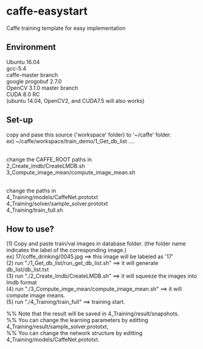 caffe-easystart
================
Caffe training template for easy implementation

Environment
-----------
Ubuntu 16.04 <br />
gcc-5.4 <br />
caffe-master branch <br />
google progobuf 2.7.0 <br />
OpenCV 3.1.0 master branch <br />
CUDA 8.0 RC <br />
(ubuntu 14.04, OpenCV2, and CUDA7.5 will also works)

Set-up
------
copy and pase this source ('workspace' folder) to '~/caffe' folder. <br />
ex) ~/caffe/workspace/train_demo/1_Get_db_list .... <br /> <br />

change the CAFFE_ROOT paths in <br />
2\_Create_lmdb/CreateLMDB.sh <br />
3\_Compute\_image\_mean/compute\_image_mean.sh <br />

<br />
change the paths in <br />
4_Training/models/CaffeNet.prototxt <br />
4_Training/solver/sample_solver.prototxt <br />
4_Training/train_full.sh <br />

How to use?
-----------
(1) Copy and paste train/val images in database folder. (the folder name indicates the label of the corresponding image.)<br />
ex) 17/coffe_drinking/0045.jpg  ==> this image will be labeled as '17'<br />
(2) run "./1_Get_db_list/run_get_db_list.sh"  ==> it will generate db_list/db_list.txt<br />
(3) run "./2_Create_lmdb/CreateLMDB.sh" ==> it will squeeze the images into lmdb format<br />
(4) run "./3_Compute_imge_mean/compute_image_mean.sh" ==> it will compute image means.<br />
(5) run "./4_Training/train_full" ==> training start.<br />


%% Note that the result will be saved in 4_Training/result/snapshots.<br />
%% You can change the learning parameters by editting 4_Training/result/sample_solver.prototxt,<br />
%% You can change the network structure by editting 4_Training/models/CaffeNet.prototxt.<br />

